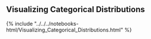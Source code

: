Visualizing Categorical Distributions
-------------------------------------

{% include "../../../notebooks-html/Visualizing_Categorical_Distributions.html" %}
